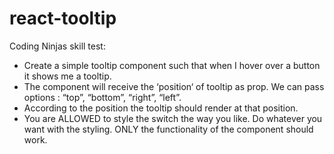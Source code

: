 # react-tooltip
Coding Ninjas skill test: 
- Create a simple tooltip component such that when I hover over a button it shows me a tooltip.
- The component will receive the ‘position‘ of tooltip as prop. We can pass options : “top”, “bottom”, “right”, “left”.
- According to the position the tooltip should render at that position.
- You are ALLOWED to style the switch the way you like. Do whatever you want with the styling. ONLY the functionality of the component should work.
